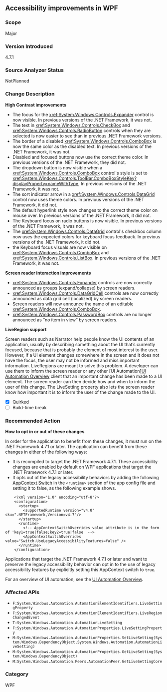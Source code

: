 ## Accessibility improvements in WPF

### Scope
Major

### Version Introduced
4.7.1

### Source Analyzer Status
NotPlanned

### Change Description
__High Contrast improvements__

- The focus for the <xref:System.Windows.Controls.Expander> control is now visible. In previous versions of the .NET Framework, it was not.
- The text in <xref:System.Windows.Controls.CheckBox> and <xref:System.Windows.Controls.RadioButton> controls when they are selected is now easier to see than in previous .NET Framework versions.
- The border of a disabled <xref:System.Windows.Controls.ComboBox> is now the same color as the disabled text. In previous versions of the .NET Framework, it was not.
- Disabled and focused buttons now use the correct theme color. In previous versions of the .NET Framework, they did not.
- The dropdown button is now visible when a <xref:System.Windows.Controls.ComboBox> control's style is set to <xref:System.Windows.Controls.ToolBar.ComboBoxStyleKey?displayProperty=nameWithType>, In previous versions of the .NET Framework, it was not.
- The sort indicator arrow in a <xref:System.Windows.Controls.DataGrid> control now uses theme colors. In previous versions of the .NET Framework, it did not.
- The default hyperlink style now changes to the correct theme color on mouse over. In previous versions of the .NET Framework, it did not.
- The Keyboard focus on radio buttons is now visible. In previous versions of the .NET Framework, it was not.
- The <xref:System.Windows.Controls.DataGrid> control's checkbox column now uses the expected colors for keyboard focus feedback. In previous versions of the .NET Framework, it did not.
- the Keyboard focus visuals are now visible on <xref:System.Windows.Controls.ComboBox> and <xref:System.Windows.Controls.ListBox>. In previous versions of the .NET Framework, it was not.


__Screen reader interaction improvements__

- <xref:System.Windows.Controls.Expander> controls are now correctly announced as groups (expand/collapse) by screen readers.
- <xref:System.Windows.Controls.DataGridCell> controls are now correctly announced as data grid cell (localized) by screen readers.
- Screen readers will now announce the name of an editable <xref:System.Windows.Controls.ComboBox>.
- <xref:System.Windows.Controls.PasswordBox> controls are no longer announced as “no item in view” by screen readers.


__LiveRegion support__   

Screen readers such as Narrator help people know the UI contents of an application, usually by describing something about the UI that’s currently focused, because that is probably the element of most interest to the user. However, if a UI element changes somewhere in the screen and it does not have the focus, the user may not be informed and miss important information.
LiveRegions are meant to solve this problem. A developer can use them to inform the screen reader or any other [UI Automation][UI Automation Overview](https://docs.microsoft.com/dotnet/framework/ui-automation/ui-automation-overview) client that an important change has been made to a UI element. The screen reader can then decide how and when to inform the user of this change.
The LiveSetting property also lets the screen reader know how important it is to inform the user of the change made to the UI.


- [x] Quirked
- [ ] Build-time break

### Recommended Action
__How to opt in or out of these changes__

In order for the application to benefit from these changes, it must run on the .NET Framework 4.7.1 or later. The application can benefit from these changes in either of the following ways:
- It is recompiled to target the .NET Framework 4.7.1. These accessibility changes are enabled by default on WPF applications that target the .NET Framework 4.7.1 or later.
- It opts out of the legacy accessibility behaviors by adding the following [AppContext Switch](https://docs.microsoft.com/dotnet/framework/configure-apps/file-schema/runtime/appcontextswitchoverrides-element) in the `<runtime>` section of the app config file and setting it to false, as the following example shows.
```
    <?xml version="1.0" encoding="utf-8"?>
    <configuration>
      <startup>
        <supportedRuntime version="v4.0" sku=".NETFramework,Version=v4.7"/>
      </startup>
      <runtime>
        <!-- AppContextSwitchOverrides value attribute is in the form of 'key1=true|false;key2=true|false  -->
        <AppContextSwitchOverrides value="Switch.UseLegacyAccessibilityFeatures=false" />
      </runtime>
    </configuration>
```
Applications that target the .NET Framework 4.7.1 or later and want to preserve the legacy accessibility behavior can opt in to the use of legacy accessibility features by explicitly setting this AppContext switch to ```true```.

For an overview of UI automation, see the [UI Automation Overview](https://docs.microsoft.com/dotnet/framework/ui-automation/ui-automation-overview).

### Affected APIs
* `F:System.Windows.Automation.AutomationElementIdentifiers.LiveSettingProperty`
* `F:System.Windows.Automation.AutomationElementIdentifiers.LiveRegionChangedEvent`
* `T:System.Windows.Automation.AutomationLiveSetting`
* `F:System.Windows.Automation.AutomationProperties.LiveSettingProperty`
* `M:System.Windows.Automation.AutomationProperties.SetLiveSetting(System.Windows.DependencyObject,System.Windows.Automation.AutomationLiveSetting)`
* `M:System.Windows.Automation.AutomationProperties.GetLiveSetting(System.Windows.DependencyObject)`
* `M:System.Windows.Automation.Peers.AutomationPeer.GetLiveSettingCore`



### Category
WPF

<!--
    ### Original Bug
401856
431603
447592
437426
437425
437424
447486
443935
437421
436104
430176

429415
453792
404634
446435
386494
-->

<!-- breaking change id: 195 -->
